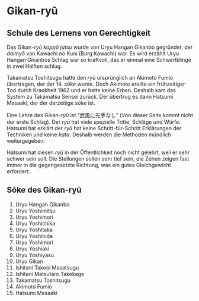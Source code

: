# Gikan-ryū



## Schule des Lernens von Gerechtigkeit

Das Gikan-*ryū* *koppō jutsu* wurde von Uryu Hangan Gikanbo gegründet, der *daimyō* von Kawachi no Kuni (Burg Kawachi) war. Es wird erzählt Uryu Hangan Gikanbos Schlag war so kraftvoll, das er einmal eine Schwertklinge in zwei Hälften schlug.

Takamatsu Toshitsugu hatte den *ryū* ursprünglich an Akimoto Fumio übertragen, der der 14. *sōke* wurde. Doch Akimoto ereilte ein frühzeitiger Tod durch Krankheit 1962 und er hatte keine Erben. Deshalb kam das System zu Takamatsu Sensei zurück. Der übertrug es dann Hatsumi Masaaki, der der derzeitige *sōke* ist.

Eine Lehre des Gikan-*ryū* ist <q lang="ja">武風に先手なし</q> (Von dieser Seite kommt nicht der erste Schlag). Der *ryū* hat viele spezielle Tritte, Schläge und Würfe. Hatsumi hat erklärt der *ryū* hat keine Schritt-für-Schritt Erklärungen der Techniken und keine *kata*. Deshalb werden die Methoden mündlich weitergegeben.

Hatsumi hat diesen *ryū* in der Öffentlichkeit noch nicht gelehrt, weil er sehr schwer sein soll. Die Stellungen sollen sehr tief sein, die Zehen zeigen fast immer in die gegengesetzte Richtung, was ein gutes Gleichgewicht erfordert.


## Sōke des Gikan-ryū

1. Uryu Hangan Gikanbo
2. Uryu Yoshimitsu
3. Uryu Yoshimori
4. Uryu Yoshichika
5. Uryu Yoshitaka
6. Uryu Yoshihide
7. Uryu Yoshimori
8. Uryu Yoshiaki
9. Uryu Yoshiyasu
10. Uryu Gikan
11. Ishitani Takeoi Masatsugu
12. Ishitani Matsutaro Takekage
13. Takamatsu Toshitsugu
14. Akimoto Fumio
15. Hatsumi Masaaki
